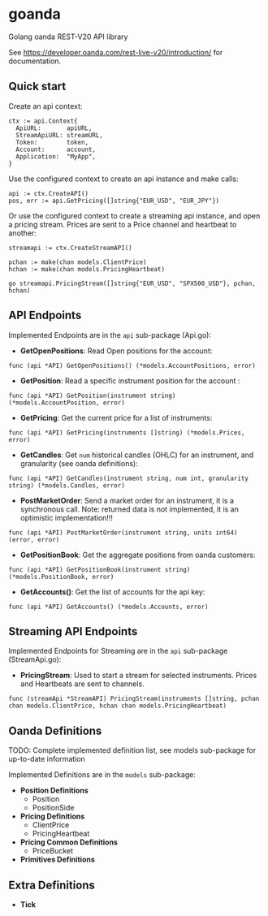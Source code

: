# goanda
Golang oanda REST-V20 API library

See https://developer.oanda.com/rest-live-v20/introduction/ for documentation.

## Quick start



Create an api context:

```
ctx := api.Context{
  ApiURL:       apiURL,
  StreamApiURL: streamURL,
  Token:        token,
  Account:      account,
  Application:  "MyApp",
}
```

Use the configured context to create an api instance and make calls:

```
api := ctx.CreateAPI()
pos, err := api.GetPricing([]string{"EUR_USD", "EUR_JPY"})
```

Or use the configured context to create a streaming api instance, and open a pricing stream. Prices are sent to a Price channel and heartbeat to another:

```
streamapi := ctx.CreateStreamAPI()

pchan := make(chan models.ClientPrice)
hchan := make(chan models.PricingHeartbeat)

go streamapi.PricingStream([]string{"EUR_USD", "SPX500_USD"}, pchan, hchan)
```


## API Endpoints

Implemented Endpoints are in the `api` sub-package (Api.go):

- **GetOpenPositions**: Read Open positions for the account:
```
func (api *API) GetOpenPositions() (*models.AccountPositions, error)
```

- **GetPosition**: Read a specific instrument position for the account :

```
func (api *API) GetPosition(instrument string) (*models.AccountPosition, error)
```

- **GetPricing**: Get the current price for a list of instruments:

```
func (api *API) GetPricing(instruments []string) (*models.Prices, error)
```

- **GetCandles**: Get `num` historical candles (OHLC) for an instrument, and granularity (see oanda definitions):

```
func (api *API) GetCandles(instrument string, num int, granularity string) (*models.Candles, error)
```

- **PostMarketOrder**: Send a market order for an instrument, it is a synchronous call. Note: returned data is not implemented, it is an optimistic implementation!!!

```
func (api *API) PostMarketOrder(instrument string, units int64) (error, error)
```

- **GetPositionBook**: Get the aggregate positions from oanda customers:

```
func (api *API) GetPositionBook(instrument string) (*models.PositionBook, error)
```

- **GetAccounts()**: Get the list of accounts for the api key:

```
func (api *API) GetAccounts() (*models.Accounts, error)
```


## Streaming API Endpoints

Implemented Endpoints for Streaming are in the `api` sub-package (StreamApi.go):

- **PricingStream**: Used to start a stream for selected instruments. Prices and Heartbeats are sent to channels.

```
func (streamApi *StreamAPI) PricingStream(instruments []string, pchan chan models.ClientPrice, hchan chan models.PricingHeartbeat)
```
## Oanda Definitions

TODO: Complete implemented definition list, see models sub-package for up-to-date information

Implemented Definitions are in the `models` sub-package:

- **Position Definitions**
  - Position
  - PositionSide
- **Pricing Definitions**
  - ClientPrice
  - PricingHeartbeat
- **Pricing Common Definitions**
  - PriceBucket
- **Primitives Definitions**

## Extra Definitions

- **Tick**
